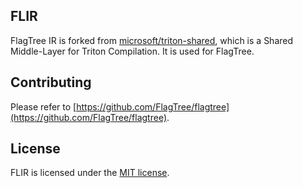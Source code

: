 ## FLIR

FlagTree IR is forked from [microsoft/triton-shared](https://github.com/microsoft/triton-shared), which is a Shared Middle-Layer for Triton Compilation. It is used for FlagTree.

## Contributing

Please refer to [https://github.com/FlagTree/flagtree](https://github.com/FlagTree/flagtree).

## License

FLIR is licensed under the [MIT license](/LICENSE).

